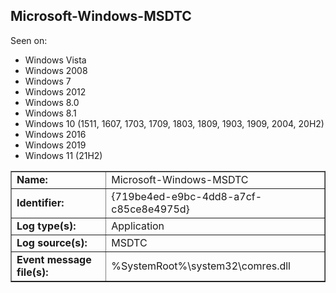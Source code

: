 ## Microsoft-Windows-MSDTC

Seen on:
* Windows Vista
* Windows 2008
* Windows 7
* Windows 2012
* Windows 8.0
* Windows 8.1
* Windows 10 (1511, 1607, 1703, 1709, 1803, 1809, 1903, 1909, 2004, 20H2)
* Windows 2016
* Windows 2019
* Windows 11 (21H2)

<table border="1" class="docutils">
  <tbody>
    <tr>
      <td><b>Name:</b></td>
      <td>Microsoft-Windows-MSDTC</td>
    </tr>
    <tr>
      <td><b>Identifier:</b></td>
      <td>{719be4ed-e9bc-4dd8-a7cf-c85ce8e4975d}</td>
    </tr>
    <tr>
      <td><b>Log type(s):</b></td>
      <td>Application</td>
    </tr>
    <tr>
      <td><b>Log source(s):</b></td>
      <td>MSDTC</td>
    </tr>
    <tr>
      <td><b>Event message file(s):</b></td>
      <td>%SystemRoot%\system32\comres.dll</td>
    </tr>
  </tbody>
</table>

&nbsp;


